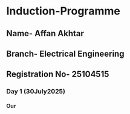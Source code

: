 # Induction-Programme
## Name- Affan Akhtar 
## Branch- Electrical Engineering 
## Registration No- 25104515
### Day 1 (30July2025)
#### Our
